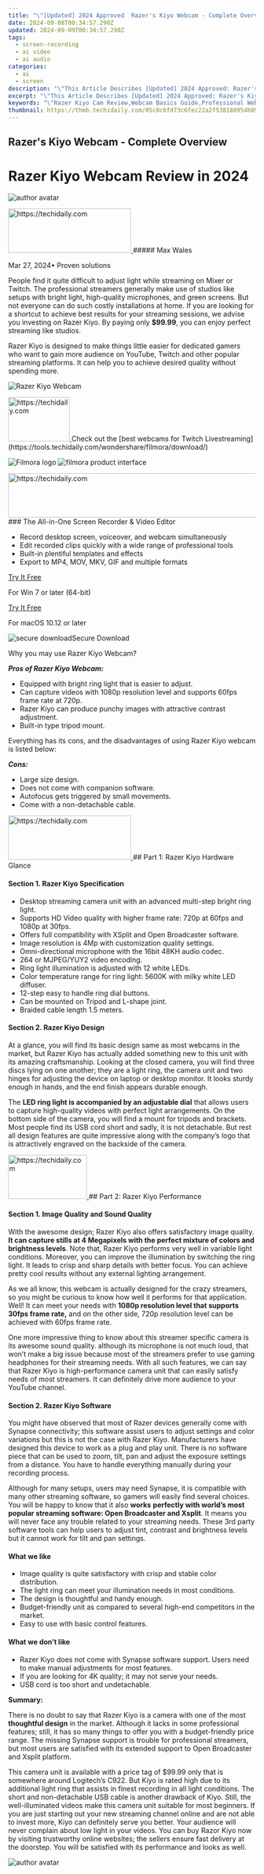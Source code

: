 ```yaml
---
title: "\"[Updated] 2024 Approved  Razer's Kiyo Webcam - Complete Overview\""
date: 2024-09-08T00:34:57.290Z
updated: 2024-09-09T00:34:57.290Z
tags: 
  - screen-recording
  - ai video
  - ai audio
categories: 
  - ai
  - screen
description: "\"This Article Describes [Updated] 2024 Approved: Razer's Kiyo Webcam - Complete Overview\""
excerpt: "\"This Article Describes [Updated] 2024 Approved: Razer's Kiyo Webcam - Complete Overview\""
keywords: "\"Razer Kiyo Cam Review,Webcam Basics Guide,Professional Webcams for PC,Kiyo Webcam Features,Gaming Webcam Experience,High-Quality Video Calling,Webcam Comparison Insight\""
thumbnail: https://thmb.techidaily.com/05c8c6fd73c6fec22a2f538188954b893a706bcf3ee5edf935baeb75dd083d47.jpg
---
```


## Razer's Kiyo Webcam - Complete Overview

# Razer Kiyo Webcam Review in 2024

![author avatar](https://images.wondershare.com/filmora/article-images/max-wales-author.jpg)

<!-- affiliate ads begin -->
<a href="https://bluettius.sjv.io/c/5597632/2139120/17108" target="_top" id="2139120">
  <img src="//a.impactradius-go.com/display-ad/17108-2139120" border="0" alt="https://techidaily.com" width="250" height="90"/>
</a>
<img height="0" width="0" src="https://bluettius.sjv.io/i/5597632/2139120/17108" style="position:absolute;visibility:hidden;" border="0" />
<!-- affiliate ads end -->
##### Max Wales

 Mar 27, 2024• Proven solutions

People find it quite difficult to adjust light while streaming on Mixer or Twitch. The professional streamers generally make use of studios like setups with bright light, high-quality microphones, and green screens. But not everyone can do such costly installations at home. If you are looking for a shortcut to achieve best results for your streaming sessions, we advise you investing on Razer Kiyo. By paying only **$99.99**, you can enjoy perfect streaming like studios.

Razer Kiyo is designed to make things little easier for dedicated gamers who want to gain more audience on YouTube, Twitch and other popular streaming platforms. It can help you to achieve desired quality without spending more.

![ Razer Kiyo Webcam ](https://images.wondershare.com/filmora/article-images/razer-kiyo-webcam.jpg)

<!-- affiliate ads begin -->
<a href="https://aligracehair.sjv.io/c/5597632/2115941/19272" target="_top" id="2115941">
  <img src="//a.impactradius-go.com/display-ad/19272-2115941" border="0" alt="https://techidaily.com" width="125" height="90"/>
</a>
<img height="0" width="0" src="https://aligracehair.sjv.io/i/5597632/2115941/19272" style="position:absolute;visibility:hidden;" border="0" />
<!-- affiliate ads end -->
Check out the [best webcams for Twitch Livestreaming](https://tools.techidaily.com/wondershare/filmora/download/)

![Filmora logo](https://images.wondershare.com/filmora/logo_icon/wondershare-filmora-logo-horizontal.png) ![filmora product interface](https://images.wondershare.com/filmora/images/common/filmora-product-banner.png)

<!-- affiliate ads begin -->
<a href="https://ephamedtechinc.pxf.io/c/5597632/2137214/26400" target="_top" id="2137214">
  <img src="//a.impactradius-go.com/display-ad/26400-2137214" border="0" alt="https://techidaily.com" width="728" height="90"/>
</a>
<img height="0" width="0" src="https://ephamedtechinc.pxf.io/i/5597632/2137214/26400" style="position:absolute;visibility:hidden;" border="0" />
<!-- affiliate ads end -->
### The All-in-One Screen Recorder & Video Editor

* Record desktop screen, voiceover, and webcam simultaneously
* Edit recorded clips quickly with a wide range of professional tools
* Built-in plentiful templates and effects
* Export to MP4, MOV, MKV, GIF and multiple formats

[Try It Free](https://tools.techidaily.com/wondershare/filmora/download/)

For Win 7 or later (64-bit)

[Try It Free](https://tools.techidaily.com/wondershare/filmora/download/)

For macOS 10.12 or later

![secure download](https://static.wondershare.com/images-filmora/images/common/securety.svg)Secure Download

Why you may use Razer Kiyo Webcam?

**_Pros of Razer Kiyo Webcam:_**

* Equipped with bright ring light that is easier to adjust.
* Can capture videos with 1080p resolution level and supports 60fps frame rate at 720p.
* Razer Kiyo can produce punchy images with attractive contrast adjustment.
* Built-in type tripod mount.

Everything has its cons, and the disadvantages of using Razer Kiyo webcam is listed below:

**_Cons:_**

* Large size design.
* Does not come with companion software.
* Autofocus gets triggered by small movements.
* Come with a non-detachable cable.

<!-- affiliate ads begin -->
<a href="https://aligracehair.sjv.io/c/5597632/2115930/19272" target="_top" id="2115930">
  <img src="//a.impactradius-go.com/display-ad/19272-2115930" border="0" alt="https://techidaily.com" width="250" height="90"/>
</a>
<img height="0" width="0" src="https://aligracehair.sjv.io/i/5597632/2115930/19272" style="position:absolute;visibility:hidden;" border="0" />
<!-- affiliate ads end -->
## Part 1: Razer Kiyo Hardware Glance

#### Section 1. Razer Kiyo Specification

* Desktop streaming camera unit with an advanced multi-step bright ring light.
* Supports HD Video quality with higher frame rate: 720p at 60fps and 1080p at 30fps.
* Offers full compatibility with XSplit and Open Broadcaster software.
* Image resolution is 4Mp with customization quality settings.
* Omni-directional microphone with the 16bit 48KH audio codec.
* 264 or MJPEG/YUY2 video encoding.
* Ring light illumination is adjusted with 12 white LEDs.
* Color temperature range for ring light: 5600K with milky white LED diffuser.
* 12-step easy to handle ring dial buttons.
* Can be mounted on Tripod and L-shape joint.
* Braided cable length 1.5 meters.

#### Section 2. Razer Kiyo Design

At a glance, you will find its basic design same as most webcams in the market, but Razer Kiyo has actually added something new to this unit with its amazing craftsmanship. Looking at the closed camera, you will find three discs lying on one another; they are a light ring, the camera unit and two hinges for adjusting the device on laptop or desktop monitor. It looks sturdy enough in hands, and the end finish appears durable enough.

The **LED ring light is accompanied by an adjustable dial** that allows users to capture high-quality videos with perfect light arrangements. On the bottom side of the camera, you will find a mount for tripods and brackets. Most people find its USB cord short and sadly, it is not detachable. But rest all design features are quite impressive along with the company’s logo that is attractively engraved on the backside of the camera.

<!-- affiliate ads begin -->
<a href="https://review-au.sjv.io/c/5597632/2098700/14409" target="_top" id="2098700">
  <img src="//a.impactradius-go.com/display-ad/14409-2098700" border="0" alt="https://techidaily.com" width="160" height="90"/>
</a>
<img height="0" width="0" src="https://review-au.sjv.io/i/5597632/2098700/14409" style="position:absolute;visibility:hidden;" border="0" />
<!-- affiliate ads end -->
## Part 2: Razer Kiyo Performance

#### Section 1. Image Quality and Sound Quality

With the awesome design; Razer Kiyo also offers satisfactory image quality. **It can capture stills at 4 Megapixels with the perfect mixture of colors and brightness levels**. Note that, Razer Kiyo performs very well in variable light conditions. Moreover, you can improve the illumination by switching the ring light. It leads to crisp and sharp details with better focus. You can achieve pretty cool results without any external lighting arrangement.

As we all know, this webcam is actually designed for the crazy streamers, so you might be curious to know how well it performs for that application. Well! It can meet your needs with **1080p resolution level that supports 30fps frame rate,** and on the other side, 720p resolution level can be achieved with 60fps frame rate.

One more impressive thing to know about this streamer specific camera is its awesome sound quality. although its microphone is not much loud, that won’t make a big issue because most of the streamers prefer to use gaming headphones for their streaming needs. With all such features, we can say that Razer Kiyo is high-performance camera unit that can easily satisfy needs of most streamers. It can definitely drive more audience to your YouTube channel.

#### Section 2. Razer Kiyo Software

You might have observed that most of Razer devices generally come with Synapse connectivity; this software assist users to adjust settings and color variations but this is not the case with Razer Kiyo. Manufacturers have designed this device to work as a plug and play unit. There is no software piece that can be used to zoom, tilt, pan and adjust the exposure settings from a distance. You have to handle everything manually during your recording process.

Although for many setups, users may need Synapse, it is compatible with many other streaming software, so gamers will easily find several choices. You will be happy to know that it also **works** **perfectly with world’s most popular streaming software: Open Broadcaster and Xsplit**. It means you will never face any trouble related to your streaming needs. These 3rd party software tools can help users to adjust tint, contrast and brightness levels but it cannot work for tilt and pan settings.

#### What we like

* Image quality is quite satisfactory with crisp and stable color distribution.
* The light ring can meet your illumination needs in most conditions.
* The design is thoughtful and handy enough.
* Budget-friendly unit as compared to several high-end competitors in the market.
* Easy to use with basic control features.

#### What we don’t like

* Razer Kiyo does not come with Synapse software support. Users need to make manual adjustments for most features.
* If you are looking for 4K quality; it may not serve your needs.
* USB cord is too short and undetachable.

**Summary:**

There is no doubt to say that Razer Kiyo is a camera with one of the most **thoughtful design** in the market. Although it lacks in some professional features; still, it has so many things to offer you with a budget-friendly price range. The missing Synapse support is trouble for professional streamers, but most users are satisfied with its extended support to Open Broadcaster and Xsplit platform.

This camera unit is available with a price tag of $99.99 only that is somewhere around Logitech’s C922\. But Kiyo is rated high due to its additional light ring that assists in finest recording in all light conditions. The short and non-detachable USB cable is another drawback of Kiyo. Still, the well-illuminated videos make this camera unit suitable for most beginners. If you are just starting out your new streaming channel online and are not able to invest more, Kiyo can definitely serve you better. Your audience will never complain about low light in your videos. You can buy Razor Kiyo now by visiting trustworthy online websites; the sellers ensure fast delivery at the doorstep. You will be satisfied with its performance and looks as well.

![author avatar](https://images.wondershare.com/filmora/article-images/max-wales-author.jpg)

<!-- affiliate ads begin -->
<span id="1531879">
					<video width="864" height="1536" style="cursor:pointer"
           poster="//a.impactradius-go.com/display-clicktoplayimage/1531879.png"
           onclick="if(!this.playClicked){this.play();this.setAttribute('controls',true);this.playClicked=true;}">
	   <source src="//a.impactradius-go.com/display-ad/16446-1531879">
	   <img src="//a.impactradius-go.com/display-clicktoplayimage/1531879.png" style="border: none; height: 100%; width: 100%; object-fit: contain">
	</video>
	<div style="width:540px;text-align:center"><a href="javascript:window.open(decodeURIComponent('https%3A%2F%2Flaganoo.pxf.io%2Fc%2F5597632%2F1531879%2F16446'), '_blank');void(0);">Click here</a></div>
</span>
<img height="0" width="0" src="https://imp.pxf.io/i/5597632/1531879/16446" style="position:absolute;visibility:hidden;" border="0" />
<!-- affiliate ads end -->
Max Wales

Max Wales is a writer and a lover of all things video.

Follow @Max Wales

<span class="atpl-alsoreadstyle">Also read:</span>
<div><ul>
<li><a href="https://on-screen-recording.techidaily.com/new-capturing-every-frame-a-deep-dive-into-apowersoft-for-pcs/"><u>[New] Capturing Every Frame  A Deep Dive Into Apowersoft for PCs</u></a></li>
<li><a href="https://youtube-docs.techidaily.com/utting-edge-pc-editing-techniques-enhancing-your-youtube-presence/"><u>[New] Cutting-Edge PC Editing Techniques  Enhancing Your YouTube Presence</u></a></li>
<li><a href="https://on-screen-recording.techidaily.com/new-echoharvest-app-reviews-step-by-step-guide-for-2024/"><u>[New] EchoHarvest App Reviews  Step-by-Step Guide for 2024</u></a></li>
<li><a href="https://on-screen-recording.techidaily.com/new-explore-ioss-premier-choice-in-ps2-gaming-tools-for-2024/"><u>[New] Explore iOS’s Premier Choice in PS2 Gaming Tools for 2024</u></a></li>
<li><a href="https://on-screen-recording.techidaily.com/new-guide-to-premium-free-online-screen-recorders/"><u>[New] Guide to Premium Free Online Screen Recorders</u></a></li>
<li><a href="https://on-screen-recording.techidaily.com/1716068712612-new-in-2024-unveiling-advantages-comprehen/"><u>[New] In 2024, Unveiling Advantages  Comprehen...</u></a></li>
<li><a href="https://digital-screen-recording.techidaily.com/new-pursuitofhigherqualitycams-for-2024/"><u>[New] PursuitOfHigherQualityCams for 2024</u></a></li>
<li><a href="https://on-screen-recording.techidaily.com/new-the-definitive-xbox-gameplay-capture-strategy/"><u>[New] The Definitive Xbox Gameplay Capture Strategy</u></a></li>
<li><a href="https://on-screen-recording.techidaily.com/new-ultimate-guide-to-top-notch-mac-audio-recorders-a-comprehensive-list/"><u>[New] Ultimate Guide to Top-Notch Mac Audio Recorders  A Comprehensive List</u></a></li>
<li><a href="https://on-screen-recording.techidaily.com/updated-2024-approved-movavi-screen-recorder-11-review/"><u>[Updated] 2024 Approved  Movavi Screen Recorder 11 Review</u></a></li>
<li><a href="https://on-screen-recording.techidaily.com/updated-2024-approved-switching-file-extensions-for-your-mac-snapshots/"><u>[Updated] 2024 Approved  Switching File Extensions for Your Mac Snapshots</u></a></li>
<li><a href="https://on-screen-recording.techidaily.com/updated-2024-approved-voice-recording-essentials-the-filmmakers-key-to-excellence/"><u>[Updated] 2024 Approved  Voice Recording Essentials  The Filmmaker's Key to Excellence</u></a></li>
<li><a href="https://on-screen-recording.techidaily.com/updated-civics-challenge-club-leading-political-gaming-series-for-2024/"><u>[Updated] Civics Challenge Club  Leading Political Gaming Series for 2024</u></a></li>
<li><a href="https://on-screen-recording.techidaily.com/updated-expert-analysis-highest-quality-video-snappers/"><u>[Updated] Expert Analysis  Highest Quality Video Snappers</u></a></li>
<li><a href="https://on-screen-recording.techidaily.com/updated-in-2024-elevate-your-gaming-experience-nintendo-switch-and-steam-synergy/"><u>[Updated] In 2024, Elevate Your Gaming Experience  Nintendo Switch and Steam Synergy</u></a></li>
<li><a href="https://on-screen-recording.techidaily.com/updated-in-2024-top-5-valheim-seed-recommendations-for-bountiful-crops/"><u>[Updated] In 2024, Top 5 Valheim Seed Recommendations for Bountiful Crops</u></a></li>
<li><a href="https://on-screen-recording.techidaily.com/updated-navigating-twitch-recording-a-users-playbook/"><u>[Updated] Navigating Twitch Recording  A User's Playbook</u></a></li>
<li><a href="https://on-screen-recording.techidaily.com/updated-psp-emulator-ios-top-5-picks-for-2024/"><u>[Updated] PSP Emulator iOS  Top 5 Picks for 2024</u></a></li>
<li><a href="https://on-screen-recording.techidaily.com/updated-top-5-mac-voice-capture-apps-compiling-peak-performances/"><u>[Updated] Top 5 Mac Voice Capture Apps  Compiling Peak Performances</u></a></li>
<li><a href="https://on-screen-recording.techidaily.com/updated-unleashing-your-macs-screen-sharing-potential/"><u>[Updated] Unleashing Your Mac's Screen Sharing Potential</u></a></li>
<li><a href="https://on-screen-recording.techidaily.com/updated-unmatched-virtual-speedway-showdowns-top-5-list-for-2024/"><u>[Updated] Unmatched Virtual Speedway Showdowns  Top 5 List for 2024</u></a></li>
<li><a href="https://on-screen-recording.techidaily.com/2024-approved-obs-and-zoom-synchronization-techniques/"><u>2024 Approved  OBS & Zoom Synchronization Techniques</u></a></li>
<li><a href="https://on-screen-recording.techidaily.com/deciphering-the-mysteries-an-in-depth-look-at-stardew-valleys-unique-island-ginger-isle-for-2024/"><u>Deciphering the Mysteries  An In-Depth Look at Stardew Valley's Unique Island - Ginger Isle for 2024</u></a></li>
<li><a href="https://hardware-help.techidaily.com/download-and-upgrade-to-newest-pl23-usb-dongle-driver-for-pcs-with-windows-os/"><u>Download & Upgrade to Newest PL23# USB Dongle Driver for PCs with Windows OS</u></a></li>
<li><a href="https://visual-screen-recording.techidaily.com/easy-techniques-perfect-your-idevice-screen-shots-for-2024/"><u>Easy Techniques  Perfect Your iDevice Screen Shots for 2024</u></a></li>
<li><a href="https://tech-recovery.techidaily.com/1723808042050-effortlessly-update-usb-drivers-across-windows-10-7-8-and-81-with-these-easy-tips/"><u>Effortlessly Update USB Drivers Across Windows 10, 7, 8 & 8.1 with These Easy Tips</u></a></li>
<li><a href="https://change-location.techidaily.com/google-play-services-wont-update-12-fixes-are-here-on-xiaomi-redmi-note-13-5g-drfone-by-drfone-fix-android-problems-fix-android-problems/"><u>Google Play Services Wont Update? 12 Fixes are Here on Xiaomi Redmi Note 13 5G | Dr.fone</u></a></li>
<li><a href="https://location-social.techidaily.com/how-to-change-location-on-facebook-dating-for-your-xiaomi-civi-3-drfone-by-drfone-virtual-android/"><u>How to Change Location On Facebook Dating for your Xiaomi Civi 3 | Dr.fone</u></a></li>
<li><a href="https://android-pokemon-go.techidaily.com/in-2024-how-to-get-and-use-pokemon-go-promo-codes-on-tecno-camon-20-premier-5g-drfone-by-drfone-virtual-android/"><u>In 2024, How to Get and Use Pokemon Go Promo Codes On Tecno Camon 20 Premier 5G | Dr.fone</u></a></li>
<li><a href="https://on-screen-recording.techidaily.com/in-2024-photograph-total-browser-scope/"><u>In 2024, Photograph Total Browser Scope</u></a></li>
<li><a href="https://on-screen-recording.techidaily.com/in-2024-ranking-top-10-moba-games-for-android-enthusiasts/"><u>In 2024, Ranking Top 10 MOBA Games for Android Enthusiasts</u></a></li>
<li><a href="https://technical-tips.techidaily.com/learn-sign-language-for-free-top-resources-and-platforms-compiled/"><u>Learn Sign Language For Free: Top Resources & Platforms Compiled</u></a></li>
<li><a href="https://on-screen-recording.techidaily.com/obs-and-streamlabs-battle-who-will-triumph-in-live-broadcasts-for-2024/"><u>OBS and Streamlabs Battle  Who Will Triumph in Live Broadcasts for 2024</u></a></li>
<li><a href="https://hardware-updates.techidaily.com/1723862717271-score-a-sizzling-deal-on-asuss-rog-zephyrus-g16-intel-ultra-9-chipset-and-nvidia-rtx-at-massive-savings/"><u>Score a Sizzling Deal on ASUS's RoG Zephyrus G16 - Intel Ultra 9 Chipset & NVIDIA RTX at Massive Savings</u></a></li>
<li><a href="https://instagram-clips.techidaily.com/the-beginners-guide-to-mesmerizing-bokeh-in-instagram-stories/"><u>The Beginner’s Guide to Mesmerizing Bokeh in Instagram Stories</u></a></li>
<li><a href="https://unlock-android.techidaily.com/top-4-sim-location-trackers-to-easily-find-your-lost-xiaomi-redmi-a2plus-device-by-drfone-android/"><u>Top 4 SIM Location Trackers To Easily Find Your Lost Xiaomi Redmi A2+ Device</u></a></li>
</ul></div>

<ins class="adsbygoogle"
      style="display:block"
      data-ad-client="ca-pub-7571918770474297"
      data-ad-slot="8358498916"
      data-ad-format="auto"
      data-full-width-responsive="true"></ins>